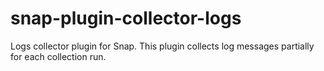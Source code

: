 # snap-plugin-collector-logs
Logs collector plugin for Snap. This plugin collects log messages partially for each collection run.

